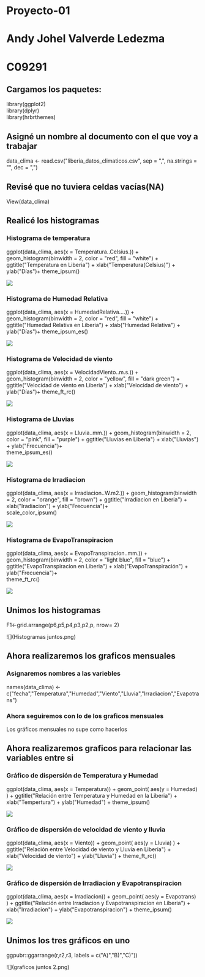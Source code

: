 # Proyecto-01
# Andy Johel Valverde Ledezma
# C09291

## **Cargamos los paquetes:**
library(ggplot2)  
library(dplyr)  
library(hrbrthemes)  


## **Asigné un nombre al documento con el que voy a trabajar**
data_clima <- read.csv("liberia_datos_climaticos.csv",
                       sep = ",",
                       na.strings = "",
                       dec = ",")
                       
## **Revisé que no tuviera celdas vacías(NA)**
View(data_clima)

## **Realicé los histogramas**

### Histograma de temperatura
ggplot(data_clima, aes(x = Temperatura..Celsius.)) +
  geom_histogram(binwidth = 2,
                 color = "red",
                 fill = "white") +
  ggtitle("Temperatura en Liberia") +
  xlab("Temperatura(Celsius)") +
  ylab("Días")+
  theme_ipsum()

![](imagen-1.png)

### Histograma de Humedad Relativa
ggplot(data_clima, aes(x = HumedadRelativa....)) +
  geom_histogram(binwidth = 2,
                 color = "red",
                 fill = "white") +
  ggtitle("Humedad Relativa en Liberia") +
  xlab("Humedad Relativa") +
  ylab("Días")+
  theme_ipsum_es()

![](imagen2.png)
  
### Histograma de Velocidad de viento
ggplot(data_clima, aes(x = VelocidadViento..m.s.)) +
  geom_histogram(binwidth = 2,
                 color = "yellow",
                 fill = "dark green") +
  ggtitle("Velocidad de viento en Liberia") +
  xlab("Velocidad de viento") +
  ylab("Días")+
  theme_ft_rc()

![](imagen-3.png)
  
### Histograma de Lluvias
ggplot(data_clima, aes(x = Lluvia..mm.)) +
  geom_histogram(binwidth = 2,
          color = "pink",
          fill = "purple") +
  ggtitle("Lluvias en Liberia") +
  xlab("Lluvias") +
  ylab("Frecuencia")+       
  theme_ipsum_es()

![](Imagen-4.png)
  
### Histograma de Irradiacion
ggplot(data_clima, aes(x = Irradiacion..W.m2.)) +
  geom_histogram(binwidth = 2,
                 color = "orange",
                 fill = "brown") +
  ggtitle("Irradiacion en Liberia") +
  xlab("Iradiacion") +
  ylab("Frecuencia")+       
  scale_color_ipsum()

![](imagen-5.png)

### Histograma de EvapoTranspiracion
ggplot(data_clima, aes(x = EvapoTranspiracion..mm.)) +
  geom_histogram(binwidth = 2,
                 color = "light blue",
                 fill = "blue") +
  ggtitle("EvapoTranspiracion en Liberia") +
  xlab("EvapoTranspiración") +
  ylab("Frecuencia")+       
  theme_ft_rc()

![](imagen-6.png)

## **Unimos los histogramas**
F1<-grid.arrange(p6,p5,p4,p3,p2,p, nrow= 2)

![](Histogramas juntos.png)

## **Ahora realizaremos los graficos mensuales**
### Asignaremos nombres a las variebles
names(data_clima) <- c("fecha","Temperatura","Humedad","Viento","Lluvia","Irradiacion","Evapotrans")

### Ahora seguiremos con lo de los graficos mensuales

Los gráficos mensuales no supe como hacerlos

## **Ahora realizaremos graficos para relacionar las variables entre si**

### **Gráfico de dispersión de Temperatura y Humedad**

ggplot(data_clima, aes(x = Temperatura)) +
  geom_point(
    aes(y = Humedad)
  ) +
  ggtitle("Relación entre Temperatura y Humedad en la Liberia") +
  xlab("Tempertura") +
  ylab("Humedad") +
  theme_ipsum()

![](relacion-1.png)

### **Gráfico de dispersión de velocidad de viento y lluvia**

ggplot(data_clima, aes(x = Viento)) +
  geom_point(
    aes(y = Lluvia)
  ) +
  ggtitle("Relación entre Velocidad de viento y Lluvia en Liberia") +
  xlab("Velocidad de viento") +
  ylab("Lluvia") +
  theme_ft_rc()
  
![](relacion-2.png)
  
### **Gráfico de dispersión de Irradiacion y Evapotranspiracion**

ggplot(data_clima, aes(x = Irradiacion)) +
  geom_point(
    aes(y = Evapotrans)
  ) +
  ggtitle("Relación entre Irradiacion y Evapotranspiracion en Liberia") +
  xlab("Irradiacion") +
  ylab("Evapotranspiracion") +
  theme_ipsum()
  
![](relacion-3.png)

## **Unimos los tres gráficos en uno**

ggpubr::ggarrange(r,r2,r3, labels = c("A)","B)","C)"))

![](graficos juntos 2.png)
